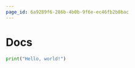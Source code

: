 ```yaml
---
page_id: 6a9289f6-286b-4b0b-9f6e-ec46fb2b8bac
---
```

# Docs


```py live_py id=b0f3754e-d464-47fe-b5f7-c0639d36b690
print("Hello, world!")
```

